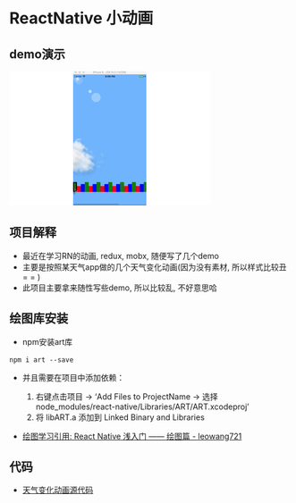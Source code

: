 # ReactNative 小动画
## demo演示
![image](https://raw.githubusercontent.com/jameslcj/ReactNative_animation/master/demo.gif)
## 项目解释
- 最近在学习RN的动画, redux, mobx, 随便写了几个demo
- 主要是按照某天气app做的几个天气变化动画(因为没有素材, 所以样式比较丑= = )
- 此项目主要拿来随性写些demo, 所以比较乱, 不好意思哈

## 绘图库安装
- npm安装art库
```
npm i art --save

```
- 并且需要在项目中添加依赖：

    1. 右键点击项目 -> ‘Add Files to ProjectName -> 选择 node_modules/react-native/Libraries/ART/ART.xcodeproj’
    2. 将 libART.a 添加到 Linked Binary and Libraries

- [绘图学习引用: React Native 浅入门 —— 绘图篇 - leowang721](http://leowang721.github.io/2015/08/24/learning/react-native/drawing/)

## 代码
- [天气变化动画源代码](https://github.com/jameslcj/ReactNative_animation/blob/master/mobx/demo_sun.js)
